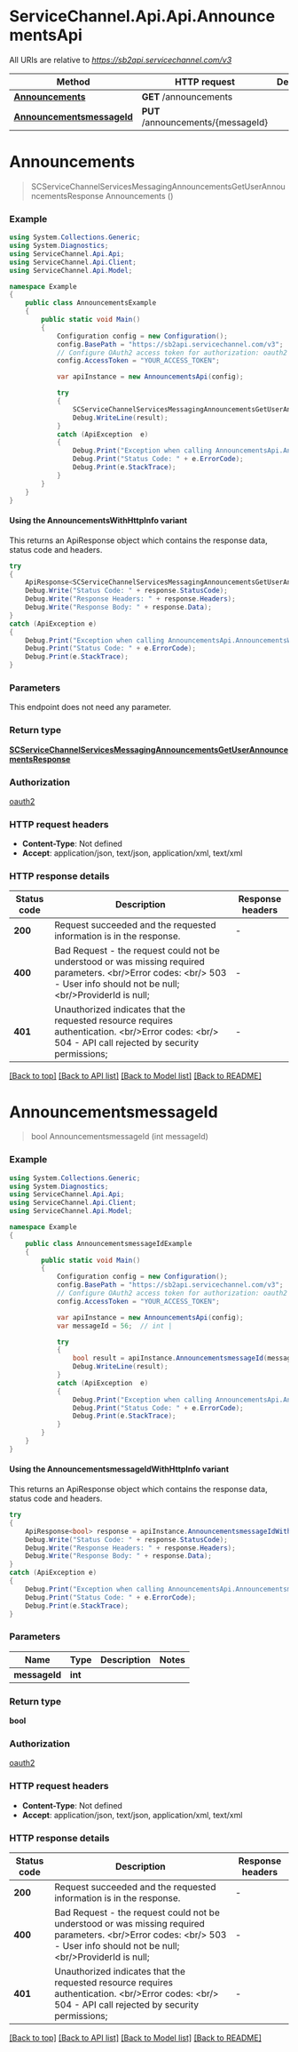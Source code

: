 # ServiceChannel.Api.Api.AnnouncementsApi

All URIs are relative to *https://sb2api.servicechannel.com/v3*

| Method | HTTP request | Description |
|--------|--------------|-------------|
| [**Announcements**](AnnouncementsApi.md#announcements) | **GET** /announcements |  |
| [**AnnouncementsmessageId**](AnnouncementsApi.md#announcementsmessageid) | **PUT** /announcements/{messageId} |  |

<a id="announcements"></a>
# **Announcements**
> SCServiceChannelServicesMessagingAnnouncementsGetUserAnnouncementsResponse Announcements ()



### Example
```csharp
using System.Collections.Generic;
using System.Diagnostics;
using ServiceChannel.Api.Api;
using ServiceChannel.Api.Client;
using ServiceChannel.Api.Model;

namespace Example
{
    public class AnnouncementsExample
    {
        public static void Main()
        {
            Configuration config = new Configuration();
            config.BasePath = "https://sb2api.servicechannel.com/v3";
            // Configure OAuth2 access token for authorization: oauth2
            config.AccessToken = "YOUR_ACCESS_TOKEN";

            var apiInstance = new AnnouncementsApi(config);

            try
            {
                SCServiceChannelServicesMessagingAnnouncementsGetUserAnnouncementsResponse result = apiInstance.Announcements();
                Debug.WriteLine(result);
            }
            catch (ApiException  e)
            {
                Debug.Print("Exception when calling AnnouncementsApi.Announcements: " + e.Message);
                Debug.Print("Status Code: " + e.ErrorCode);
                Debug.Print(e.StackTrace);
            }
        }
    }
}
```

#### Using the AnnouncementsWithHttpInfo variant
This returns an ApiResponse object which contains the response data, status code and headers.

```csharp
try
{
    ApiResponse<SCServiceChannelServicesMessagingAnnouncementsGetUserAnnouncementsResponse> response = apiInstance.AnnouncementsWithHttpInfo();
    Debug.Write("Status Code: " + response.StatusCode);
    Debug.Write("Response Headers: " + response.Headers);
    Debug.Write("Response Body: " + response.Data);
}
catch (ApiException e)
{
    Debug.Print("Exception when calling AnnouncementsApi.AnnouncementsWithHttpInfo: " + e.Message);
    Debug.Print("Status Code: " + e.ErrorCode);
    Debug.Print(e.StackTrace);
}
```

### Parameters
This endpoint does not need any parameter.
### Return type

[**SCServiceChannelServicesMessagingAnnouncementsGetUserAnnouncementsResponse**](SCServiceChannelServicesMessagingAnnouncementsGetUserAnnouncementsResponse.md)

### Authorization

[oauth2](../README.md#oauth2)

### HTTP request headers

 - **Content-Type**: Not defined
 - **Accept**: application/json, text/json, application/xml, text/xml


### HTTP response details
| Status code | Description | Response headers |
|-------------|-------------|------------------|
| **200** | Request succeeded and the requested information is in the response. |  -  |
| **400** | Bad Request - the request could not be understood or was missing required parameters.              &lt;br/&gt;Error codes:              &lt;br/&gt; 503 - User info should not be null;              &lt;br/&gt;ProviderId is null; |  -  |
| **401** | Unauthorized indicates that the requested resource requires authentication.              &lt;br/&gt;Error codes:              &lt;br/&gt; 504 - API call rejected by security permissions; |  -  |

[[Back to top]](#) [[Back to API list]](../README.md#documentation-for-api-endpoints) [[Back to Model list]](../README.md#documentation-for-models) [[Back to README]](../README.md)

<a id="announcementsmessageid"></a>
# **AnnouncementsmessageId**
> bool AnnouncementsmessageId (int messageId)



### Example
```csharp
using System.Collections.Generic;
using System.Diagnostics;
using ServiceChannel.Api.Api;
using ServiceChannel.Api.Client;
using ServiceChannel.Api.Model;

namespace Example
{
    public class AnnouncementsmessageIdExample
    {
        public static void Main()
        {
            Configuration config = new Configuration();
            config.BasePath = "https://sb2api.servicechannel.com/v3";
            // Configure OAuth2 access token for authorization: oauth2
            config.AccessToken = "YOUR_ACCESS_TOKEN";

            var apiInstance = new AnnouncementsApi(config);
            var messageId = 56;  // int | 

            try
            {
                bool result = apiInstance.AnnouncementsmessageId(messageId);
                Debug.WriteLine(result);
            }
            catch (ApiException  e)
            {
                Debug.Print("Exception when calling AnnouncementsApi.AnnouncementsmessageId: " + e.Message);
                Debug.Print("Status Code: " + e.ErrorCode);
                Debug.Print(e.StackTrace);
            }
        }
    }
}
```

#### Using the AnnouncementsmessageIdWithHttpInfo variant
This returns an ApiResponse object which contains the response data, status code and headers.

```csharp
try
{
    ApiResponse<bool> response = apiInstance.AnnouncementsmessageIdWithHttpInfo(messageId);
    Debug.Write("Status Code: " + response.StatusCode);
    Debug.Write("Response Headers: " + response.Headers);
    Debug.Write("Response Body: " + response.Data);
}
catch (ApiException e)
{
    Debug.Print("Exception when calling AnnouncementsApi.AnnouncementsmessageIdWithHttpInfo: " + e.Message);
    Debug.Print("Status Code: " + e.ErrorCode);
    Debug.Print(e.StackTrace);
}
```

### Parameters

| Name | Type | Description | Notes |
|------|------|-------------|-------|
| **messageId** | **int** |  |  |

### Return type

**bool**

### Authorization

[oauth2](../README.md#oauth2)

### HTTP request headers

 - **Content-Type**: Not defined
 - **Accept**: application/json, text/json, application/xml, text/xml


### HTTP response details
| Status code | Description | Response headers |
|-------------|-------------|------------------|
| **200** | Request succeeded and the requested information is in the response. |  -  |
| **400** | Bad Request - the request could not be understood or was missing required parameters.              &lt;br/&gt;Error codes:              &lt;br/&gt; 503 - User info should not be null;              &lt;br/&gt;ProviderId is null; |  -  |
| **401** | Unauthorized indicates that the requested resource requires authentication.              &lt;br/&gt;Error codes:              &lt;br/&gt; 504 - API call rejected by security permissions; |  -  |

[[Back to top]](#) [[Back to API list]](../README.md#documentation-for-api-endpoints) [[Back to Model list]](../README.md#documentation-for-models) [[Back to README]](../README.md)

